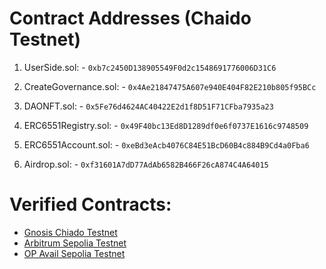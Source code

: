 # Contract Addresses (Chaido Testnet)

1. UserSide.sol: - ```0xb7c2450D138905549F0d2c1548691776006D31C6```

2. CreateGovernance.sol: - ```0x4Ae21847475A607e940E404F82E210b805f95BCc```
 
3. DAONFT.sol: - ```0x5Fe76d4624AC40422E2d1f8D51F71CFba7935a23```

4. ERC6551Registry.sol: - ```0x49F40bc13Ed8D1289df0e6f0737E1616c9748509```

5. ERC6551Account.sol: - ```0xeBd3eAcb4076C84E51BcD60B4c884B9Cd4a0Fba6```

6. Airdrop.sol: - ```0xf31601A7dD77AdAb6582B466F26cA874C4A64015```


# Verified Contracts:

- [Gnosis Chiado Testnet](https://gnosis-chiado.blockscout.com/address/0xE2E3899AcAD6c4F6F1db0702D49d8dA75AE813bb)
- [Arbitrum Sepolia Testnet](https://sepolia.arbiscan.io/address/0x7aD0A9dB054101be9428fa89bB1194506586D1aD)
- [OP Avail Sepolia Testnet](https://op-avail-sepolia-explorer.alt.technology/address/0x66E1e28A6E6BD3a4c30a53C964e65ADa11Cf9EB8)
